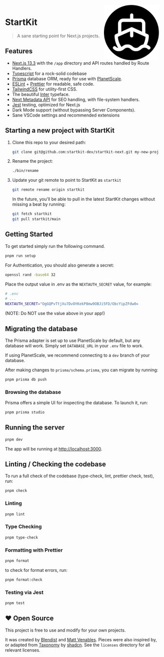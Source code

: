 <img src="./public/apple-touch-icon.png" align="right" />

# StartKit

> A sane starting point for Next.js projects.

## Features

- [Next.js 13.3](https://nextjs.org) with the `/app` directory and API routes handled by Route Handlers.
- [Typescript](https://www.typescriptlang.org/) for a rock-solid codebase
- [Prisma](https://prisma.io) database ORM, ready for use with [PlanetScale](https://planetscale).
- [ESLint](https://eslint.org/) + [Prettier](https://prettier.io/) for readable, safe code.
- [TailwindCSS](https://tailwindcss.com/) for utility-first CSS.
- The beautiful [Inter](https://rsms.me/inter/) typeface.
- [Next Metadata API](https://beta.nextjs.org/docs/api-reference/metadata) for SEO handling, with file-system handlers.
- [Jest](https://jestjs.io/) testing, optimized for Next.js
- Dark Mode support (without bypassing Server Components).
- Sane VSCode settings and recommended extensions

## Starting a new project with StartKit

1. Clone this repo to your desired path:

   ```sh
   git clone git@github.com:startkit-dev/startkit-next.git my-new-project
   ```

2. Rename the project:

   ```sh
   ./bin/rename
   ```

3. Update your git remote to point to StartKit as `startkit`

   ```sh
   git remote rename origin startkit
   ```

   In the future, you'll be able to pull in the latest StartKit changes without
   missing a beat by running:

   ```sh
   git fetch startkit
   git pull startkit/main
   ```

## Getting Started

To get started simply run the following command.

```sh
pnpm run setup
```

For Authentication, you should also generate a secret:

```sh
openssl rand -base64 32
```

Place the output value in .env as the `NEXTAUTH_SECRET` value, for example:

```sh
# .env
# ...
NEXTAUTH_SECRET="OgGQPvTtjXu7DvOYKekP8mw9OBJi5FD/ObcYipZFdw0=
```

(NOTE: Do NOT use the value above in your app!)

## Migrating the database

The Prisma adapter is set up to use PlanetScale by default, but any database will work. Simply set `DATABASE_URL` in your `.env` file to work.

If using PlanetScale, we recommend connecting to a `dev` branch of your database.

After making changes to `prisma/schema.prisma`, you can migrate by running:

```sh
pnpm prisma db push
```

### Browsing the database

Prisma offers a simple UI for inspecting the database. To launch it, run:

```sh
pnpm prisma studio
```

## Running the server

```bash
pnpm dev
```

The app will be running at [http://localhost:3000](http://localhost:3000).

## Linting / Checking the codebase

To run a full check of the codebase (type-check, lint, prettier check, test), run:

```sh
pnpm check
```

### Linting

```sh
pnpm lint
```

### Type Checking

```sh
pnpm type-check
```

### Formatting with Prettier

```sh
pnpm format
```

to check for format errors, run:

```sh
pnpm format:check
```

### Testing via Jest

```sh
pnpm test
```

## ❤️ Open Source

This project is free to use and modify for your own projects.

It was created by [Blendist](https://blendist.com) and [Matt Venables](https://venabl.es). Pieces were also inspired by, or adapted from [Taxonomy](https://github.com/shadcn/taxonomy) by [shadcn](https://github.com/shadcn). See the `licenses` directory for all relevant licenses.
